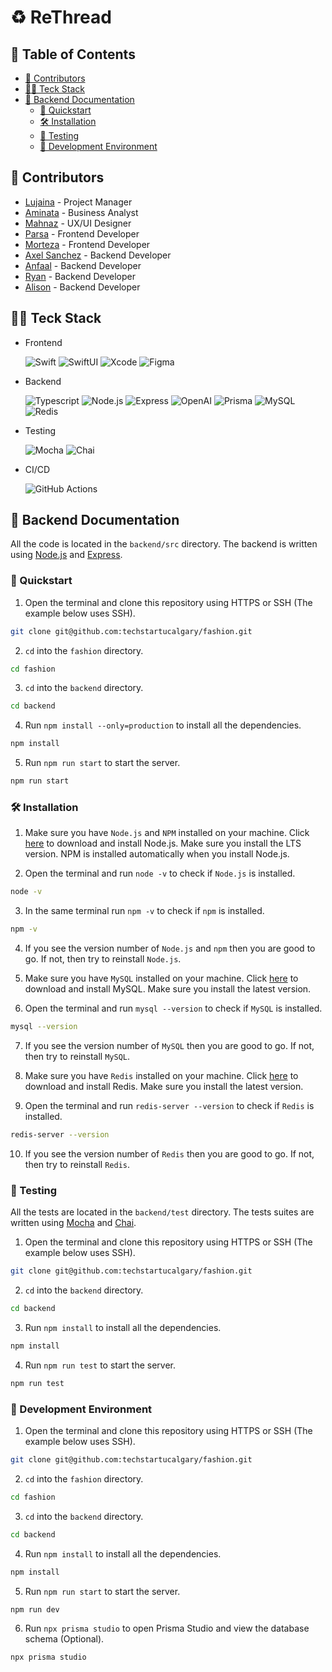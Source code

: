 # ♻️ ReThread

## 📖 Table of Contents

- [📝 Contributors](#-contributors)
- [👨‍💻 Teck Stack](#-teck-stack)
- [🚀 Backend Documentation](#-backend-documentation)
  - [🏃 Quickstart](#-quickstart)
  - [🛠️ Installation](#️-installation)
  - [🧪 Testing](#-testing)
  - [🚧 Development Environment](#-development-environment)

## 📝 Contributors

- [Lujaina]() - Project Manager
- [Aminata]() - Business Analyst
- [Mahnaz]() - UX/UI Designer
- [Parsa](https://github.com/ParsaKargari) - Frontend Developer
- [Morteza](https://github.com/mortezafa) - Frontend Developer
- [Axel Sanchez](https://github.com/Axeloooo) - Backend Developer
- [Anfaal]() - Backend Developer
- [Ryan]() - Backend Developer
- [Alison]() - Backend Developer
  
## 👨‍💻 Teck Stack

- Frontend

  ![Swift](https://img.shields.io/badge/Swift-F05138.svg?style=for-the-badge&logo=Swift&logoColor=white)
  ![SwiftUI](https://img.shields.io/badge/SwiftUI-2d68f3.svg?style=for-the-badge&logo=Swift&logoColor=black)
  ![Xcode](https://img.shields.io/badge/Xcode-1575F9.svg?style=for-the-badge&logo=Xcode&logoColor=white)
  ![Figma](https://img.shields.io/badge/Figma-F24E1E.svg?style=for-the-badge&logo=Figma&logoColor=white)
  

- Backend

  ![Typescript](https://img.shields.io/badge/TypeScript-3178C6.svg?style=for-the-badge&logo=TypeScript&logoColor=white)
  ![Node.js](https://img.shields.io/badge/Node.js-339933.svg?style=for-the-badge&logo=nodedotjs&logoColor=white)
  ![Express](https://img.shields.io/badge/Express-000000.svg?style=for-the-badge&logo=Express&logoColor=white)
  ![OpenAI](https://img.shields.io/badge/OpenAI-412991.svg?style=for-the-badge&logo=OpenAI&logoColor=white)
  ![Prisma](https://img.shields.io/badge/Prisma-2D3748.svg?style=for-the-badge&logo=Prisma&logoColor=white)
  ![MySQL](https://img.shields.io/badge/MySQL-4479A1.svg?style=for-the-badge&logo=MySQL&logoColor=white)
  ![Redis](https://img.shields.io/badge/Redis-DC382D.svg?style=for-the-badge&logo=Redis&logoColor=white)

- Testing

  ![Mocha](https://img.shields.io/badge/Mocha-8D6748.svg?style=for-the-badge&logo=Mocha&logoColor=white)
  ![Chai](https://img.shields.io/badge/Chai-A30701.svg?style=for-the-badge&logo=Chai&logoColor=white)

- CI/CD

  ![GitHub Actions](https://img.shields.io/badge/GitHub%20Actions-2088FF.svg?style=for-the-badge&logo=GitHub%20Actions&logoColor=white)

## 🚀 Backend Documentation

All the code is located in the `backend/src` directory. The backend is written using [Node.js](https://nodejs.org/en/) and [Express](https://expressjs.com/).

### 🏃 Quickstart

1. Open the terminal and clone this repository using HTTPS or SSH (The example below uses SSH).

```bash
git clone git@github.com:techstartucalgary/fashion.git
```

2. `cd` into the `fashion` directory.

```bash
cd fashion
```

3. `cd` into the `backend` directory.

```bash
cd backend
```

4. Run `npm install --only=production` to install all the dependencies.

```bash
npm install
```

5. Run `npm run start` to start the server.

```bash
npm run start
```

### 🛠️ Installation

1. Make sure you have `Node.js` and `NPM` installed on your machine. Click [here](https://nodejs.org/en/) to download and install Node.js. Make sure you install the LTS version. NPM is installed automatically when you install Node.js.

2. Open the terminal and run `node -v` to check if `Node.js` is installed.

```bash
node -v
```

3. In the same terminal run `npm -v` to check if `npm` is installed.

```bash
npm -v
```

4. If you see the version number of `Node.js` and `npm` then you are good to go. If not, then try to reinstall `Node.js`.

5. Make sure you have `MySQL` installed on your machine. Click [here](https://dev.mysql.com/downloads/mysql/) to download and install MySQL. Make sure you install the latest version.

6. Open the terminal and run `mysql --version` to check if `MySQL` is installed.

```bash
mysql --version
```

7. If you see the version number of `MySQL` then you are good to go. If not, then try to reinstall `MySQL`.

8. Make sure you have `Redis` installed on your machine. Click [here](https://redis.io/download) to download and install Redis. Make sure you install the latest version.

9. Open the terminal and run `redis-server --version` to check if `Redis` is installed.

```bash
redis-server --version
```

10. If you see the version number of `Redis` then you are good to go. If not, then try to reinstall `Redis`.

### 🧪 Testing

All the tests are located in the `backend/test` directory. The tests suites are written using [Mocha](https://mochajs.org/) and [Chai](https://www.chaijs.com/).

1. Open the terminal and clone this repository using HTTPS or SSH (The example below uses SSH).

```bash
git clone git@github.com:techstartucalgary/fashion.git
```

2. `cd` into the `backend` directory.

```bash
cd backend
```

3. Run `npm install` to install all the dependencies.

```bash
npm install
```

4. Run `npm run test` to start the server.

```bash
npm run test
```

### 🚧 Development Environment

1. Open the terminal and clone this repository using HTTPS or SSH (The example below uses SSH).

```bash
git clone git@github.com:techstartucalgary/fashion.git
```

2. `cd` into the `fashion` directory.

```bash
cd fashion
```

3. `cd` into the `backend` directory.

```bash
cd backend
```

4. Run `npm install` to install all the dependencies.

```bash
npm install
```

5. Run `npm run start` to start the server.

```bash
npm run dev
```

6. Run `npx prisma studio` to open Prisma Studio and view the database schema (Optional).

```bash
npx prisma studio
```
